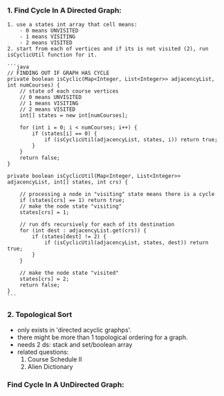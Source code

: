 ### 1. Find Cycle In A Directed Graph:
    1. use a states int array that cell means:
        - 0 means UNVISITED
        - 1 means VISITING
        - 2 means VISITED
    2. start from each of vertices and if its is not visited (2), run isCyclicUtil function for it.

    ```java
    // FINDING OUT IF GRAPH HAS CYCLE
    private boolean isCyclic(Map<Integer, List<Integer>> adjacencyList, int numCourses) {
        // state of each course vertices
        // 0 means UNVISITED
        // 1 means VISITING
        // 2 means VISITED
        int[] states = new int[numCourses];
        
        for (int i = 0; i < numCourses; i++) {
            if (states[i] == 0) {
                if (isCyclicUtil(adjacencyList, states, i)) return true;
            }
        } 
        return false;  
    }

    private boolean isCyclicUtil(Map<Integer, List<Integer>> adjacencyList, int[] states, int crs) {

        // processing a node in "visiting" state means there is a cycle
        if (states[crs] == 1) return true;
        // make the node state "visiting"
        states[crs] = 1;

        // run dfs recursively for each of its destination
        for (int dest : adjacencyList.get(crs)) {
            if (states[dest] != 2) {
                if (isCyclicUtil(adjacencyList, states, dest)) return true;
            }
        }

        // make the node state "visited"
        states[crs] = 2;
        return false;
    }
    ```

### 2. Topological Sort
- only exists in 'directed acyclic graphps'.
- there might be more than 1 topological ordering for a graph.
- needs 2 ds: stack and set/boolean array
- related questions:
    1. Course Schedule II
    2. Alien Dictionary

### Find Cycle In A UnDirected Graph:

